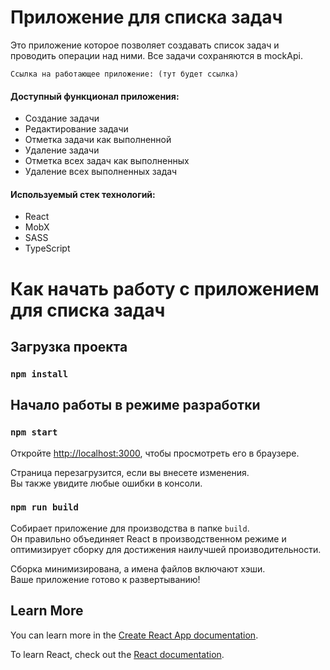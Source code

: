 # Приложение для списка задач

Это приложение которое позволяет создавать список задач и проводить операции над ними. Все задачи сохраняются в mockApi.

```
Ссылка на работающее приложение: (тут будет ссылка)
```

#### Доступный функционал приложения: 

- Создание задачи 
- Редактирование задачи 
- Отметка задачи как выполненной 
- Удаление задачи 
- Отметка всех задач как выполненных 
- Удаление всех выполненных задач 

#### Используемый стек технологий:

- React 
- MobX
- SASS
- TypeScript


# Как начать работу с приложением для списка задач

## Загрузка проекта

### `npm install`

## Начало работы в режиме разработки

### `npm start`

Откройте [http://localhost:3000](http://localhost:3000), чтобы просмотреть его в браузере.

Страница перезагрузится, если вы внесете изменения.\
Вы также увидите любые ошибки в консоли.

### `npm run build`

Собирает приложение для производства в папке `build`.\
Он правильно объединяет React в производственном режиме и оптимизирует сборку для достижения наилучшей производительности.

Сборка минимизирована, а имена файлов включают хэши.\
Ваше приложение готово к развертыванию!

## Learn More

You can learn more in the [Create React App documentation](https://facebook.github.io/create-react-app/docs/getting-started).

To learn React, check out the [React documentation](https://reactjs.org/).
